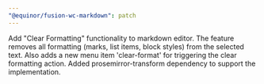 ```yaml
---
"@equinor/fusion-wc-markdown": patch
---
```


Add "Clear Formatting" functionality to markdown editor. The feature removes all formatting (marks, list items, block styles) from the selected text. Also adds a new menu item 'clear-format' for triggering the clear formatting action. Added prosemirror-transform dependency to support the implementation.
